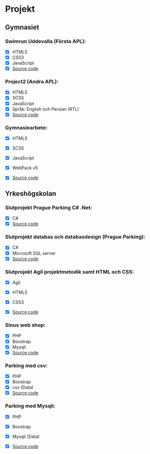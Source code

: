 # Projekt

## Gymnasiet

### Swimrun Uddevalla (Första APL):
- [x] HTML5
- [x] CSS3
- [x] JavaScript
- [x] [Source code](https://github.com/HafizullahRahimi/project1 "Github")

### Project2 (Andra APL):
- [x] HTML5
- [x] SCSS
- [x] JavaScript
- [x] Språk: English och Persian (RTL)
- [x] [Source code](https://github.com/HafizullahRahimi/project2 "Github")

### Gymnasiearbete:
- [x] HTML5
- [x] SCSS
- [x] JavaScript
- [x] WebPack v5
- [x] [Source code](https://github.com/HafizullahRahimi/gymnasiearbete-project "Github")


## Yrkeshögskolan 


### Slutprojekt Prague Parking C# .Net:
- [x] C#
- [x] [Source code](https://github.com/HafizullahRahimi/Slutuppgift-Prague-Parking-C-.NET "Github")

### Slutprojekt databas och databasdesign (Prague Parking):
- [x] C#
- [x] Microsoft SQL server
- [x] [Source code](https://github.com/HafizullahRahimi/slutuppgift-databas-och-databasdesign "Github")

### Slutprojekt Agil projektmetodik samt HTML och CSS:
- [x] Agil
- [x] HTML5
- [x] CSS3
- [x] [Source code](https://github.com/HafizullahRahimi/slutprojekt-Agil-projektmetodik-samt-HTML-och-CSS "Github")


### Sinus web shop:
- [x] PHP
- [x] Boostrap
- [x] Mysqli
- [x] [Source code](https://github.com/HafizullahRahimi/slutuppgift-php-hafiz "Github")

### Parking med csv:
- [x] PHP
- [x] Boostrap
- [x] csv (Data)
- [x] [Source code](https://github.com/HafizullahRahimi/php-parking-csv "Github")

### Parking med Mysqli:
- [x] PHP
- [x] Boostrap
- [x] Mysqli (Data)
- [x] [Source code](https://github.com/HafizullahRahimi/php-parking-mysqli "Github")

